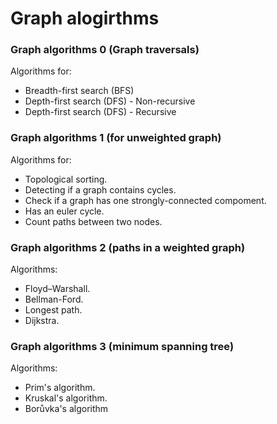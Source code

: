 # Graph alogirthms

<h3>Graph algorithms 0 (Graph traversals)</h3>
 Algorithms for:
 
 
 - Breadth-first search (BFS) 
 - Depth-first search (DFS) - Non-recursive
 - Depth-first search (DFS) - Recursive

<h3>Graph algorithms 1 (for unweighted graph)</h3>
 Algorithms for:
 
 
 - Topological sorting.
 - Detecting if a graph contains cycles.
 - 	Check if a graph has one strongly-connected compoment.
 -  Has an euler cycle.
 - Count paths between two nodes.
 
<h3>Graph algorithms 2 (paths in a weighted graph)</h3>
 Algorithms:
 

 - Floyd–Warshall.
 - 	Bellman-Ford.
 -  Longest path.
 -  Dijkstra.
 
<h3>Graph algorithms 3 (minimum spanning tree)</h3>
 Algorithms:
 
 - Prim's algorithm.
 - Kruskal's algorithm.
 - Borůvka's algorithm
